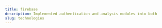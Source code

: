 ```yaml
---
title: firebase
description: Implemented authentication and analysis modules into both personal and professional applications.
slug: technologies
---
```

